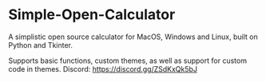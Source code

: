 # Simple-Open-Calculator
A simplistic open source calculator for MacOS, Windows and Linux, built on Python and Tkinter.

Supports basic functions, custom themes, as well as support for custom code in themes.
Discord: https://discord.gg/ZSdKxQk5bJ
